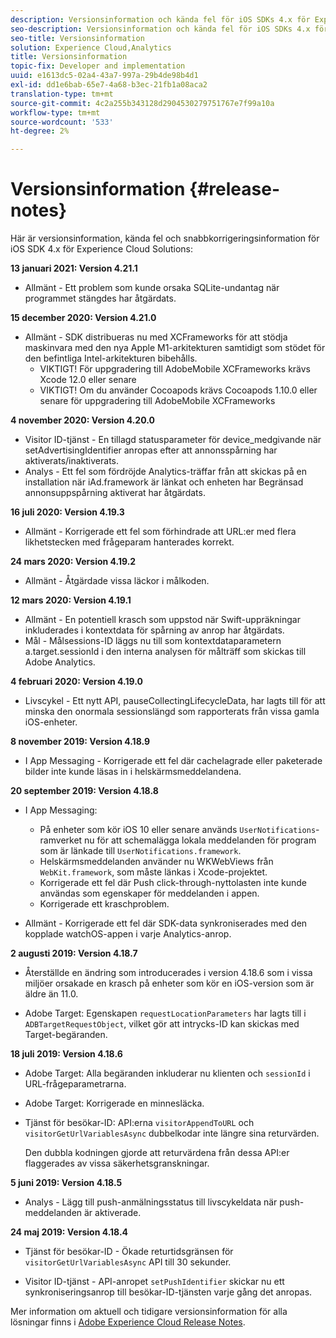 ```yaml
---
description: Versionsinformation och kända fel för iOS SDKs 4.x för Experience Cloud Solutions.
seo-description: Versionsinformation och kända fel för iOS SDKs 4.x för Experience Cloud Solutions.
seo-title: Versionsinformation
solution: Experience Cloud,Analytics
title: Versionsinformation
topic-fix: Developer and implementation
uuid: e1613dc5-02a4-43a7-997a-29b4de98b4d1
exl-id: dd1e6bab-65e7-4a68-b3ec-21fb1a08aca2
translation-type: tm+mt
source-git-commit: 4c2a255b343128d2904530279751767e7f99a10a
workflow-type: tm+mt
source-wordcount: '533'
ht-degree: 2%

---
```


# Versionsinformation {#release-notes}

Här är versionsinformation, kända fel och snabbkorrigeringsinformation för iOS SDK 4.x för Experience Cloud Solutions:

**13 januari 2021: Version 4.21.1**

* Allmänt - Ett problem som kunde orsaka SQLite-undantag när programmet stängdes har åtgärdats.

**15 december 2020: Version 4.21.0**

* Allmänt - SDK distribueras nu med XCFrameworks för att stödja maskinvara med den nya Apple M1-arkitekturen samtidigt som stödet för den befintliga Intel-arkitekturen bibehålls.
   * VIKTIGT! För uppgradering till AdobeMobile XCFrameworks krävs Xcode 12.0 eller senare
   * VIKTIGT! Om du använder Cocoapods krävs Cocoapods 1.10.0 eller senare för uppgradering till AdobeMobile XCFrameworks

**4 november 2020: Version 4.20.0**

* Visitor ID-tjänst - En tillagd statusparameter för device_medgivande när setAdvertisingIdentifier anropas efter att annonsspårning har aktiverats/inaktiverats.
* Analys - Ett fel som fördröjde Analytics-träffar från att skickas på en installation när iAd.framework är länkat och enheten har Begränsad annonsuppspårning aktiverat har åtgärdats.

**16 juli 2020: Version 4.19.3**

* Allmänt - Korrigerade ett fel som förhindrade att URL:er med flera likhetstecken med frågeparam hanterades korrekt.

**24 mars 2020: Version 4.19.2**

* Allmänt - Åtgärdade vissa läckor i målkoden.

**12 mars 2020: Version 4.19.1**

* Allmänt - En potentiell krasch som uppstod när Swift-uppräkningar inkluderades i kontextdata för spårning av anrop har åtgärdats.
* Mål - Målsessions-ID läggs nu till som kontextdataparametern a.target.sessionId i den interna analysen för målträff som skickas till Adobe Analytics.

**4 februari 2020: Version 4.19.0**

* Livscykel - Ett nytt API, pauseCollectingLifecycleData, har lagts till för att minska den onormala sessionslängd som rapporterats från vissa gamla iOS-enheter.

**8 november 2019: Version 4.18.9**

* I App Messaging - Korrigerade ett fel där cachelagrade eller paketerade bilder inte kunde läsas in i helskärmsmeddelandena.

**20 september 2019: Version 4.18.8**

* I App Messaging:

   * På enheter som kör iOS 10 eller senare används `UserNotifications`-ramverket nu för att schemalägga lokala meddelanden för program som är länkade till `UserNotifications.framework`.
   * Helskärmsmeddelanden använder nu WKWebViews från `WebKit.framework`, som måste länkas i Xcode-projektet.
   * Korrigerade ett fel där Push click-through-nyttolasten inte kunde användas som egenskaper för meddelanden i appen.
   * Korrigerade ett kraschproblem.

* Allmänt - Korrigerade ett fel där SDK-data synkroniserades med den kopplade watchOS-appen i varje Analytics-anrop.

**2 augusti 2019: Version 4.18.7**

* Återställde en ändring som introducerades i version 4.18.6 som i vissa miljöer orsakade en krasch på enheter som kör en iOS-version som är äldre än 11.0.

* Adobe Target: Egenskapen `requestLocationParameters` har lagts till i `ADBTargetRequestObject`, vilket gör att intrycks-ID kan skickas med Target-begäranden.

**18 juli 2019: Version 4.18.6**

* Adobe Target: Alla begäranden inkluderar nu klienten och `sessionId` i URL-frågeparametrarna.
* Adobe Target: Korrigerade en minnesläcka.
* Tjänst för besökar-ID: API:erna `visitorAppendToURL` och `visitorGetUrlVariablesAsync` dubbelkodar inte längre sina returvärden.

   Den dubbla kodningen gjorde att returvärdena från dessa API:er flaggerades av vissa säkerhetsgranskningar.

**5 juni 2019: Version 4.18.5**

* Analys - Lägg till push-anmälningsstatus till livscykeldata när push-meddelanden är aktiverade.

**24 maj 2019: Version 4.18.4**

* Tjänst för besökar-ID - Ökade returtidsgränsen för
   `visitorGetUrlVariablesAsync` API till 30 sekunder.

* Visitor ID-tjänst - API-anropet `setPushIdentifier` skickar nu ett synkroniseringsanrop till besökar-ID-tjänsten varje gång det anropas.

Mer information om aktuell och tidigare versionsinformation för alla lösningar finns i [Adobe Experience Cloud Release Notes](https://docs.adobe.com/content/help/sv-SE/release-notes/experience-cloud/current.html).
